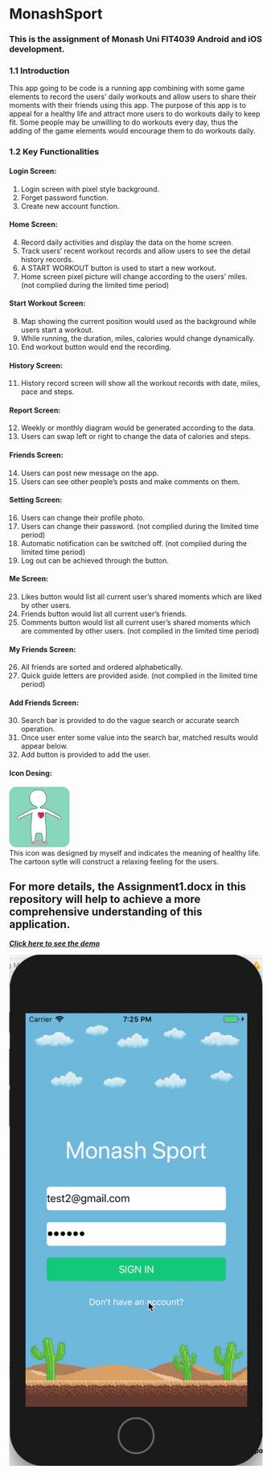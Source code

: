 # MonashSport
### This is the assignment of Monash Uni FIT4039 Android and iOS development.
### 1.1 Introduction
This app going to be code is a running app combining with some game elements to record the users’ daily workouts and allow users to share their moments with their friends using this app.
The purpose of this app is to appeal for a healthy life and attract more users to do workouts daily to keep fit.
Some people may be unwilling to do workouts every day, thus the adding of the game elements would encourage them to do workouts daily.

### 1.2 Key Functionalities
#### Login Screen:
1. Login screen with pixel style background.
2. Forget password function. 
3. Create new account function.

#### Home Screen:
4. Record daily activities and display the data on the home screen.
5. Track users’ recent workout records and allow users to see the detail history      records.
6. A START WORKOUT button is used to start a new workout.
7. Home screen pixel picture will change according to the users’ miles. (not complied during the limited time period)

#### Start Workout Screen:
8. Map showing the current position would used as the background while users start a workout.
9. While running, the duration, miles, calories would change dynamically.
10. End workout button would end the recording.

#### History Screen:
11. History record screen will show all the workout records with date, miles, pace and steps.

#### Report Screen:
12. Weekly or monthly diagram would be generated according to the data.
13. Users can swap left or right to change the data of calories and steps.

#### Friends Screen:
14. Users can post new message on the app.
15. Users can see other people’s posts and make comments on them.

#### Setting Screen:
16. Users can change their profile photo.
17. Users can change their password. (not complied during the limited time period)
18. Automatic notification can be switched off. (not complied during the limited time period)
19. Log out can be achieved through the button.

#### Me Screen:
23. Likes button would list all current user’s shared moments which are liked by other users.
24. Friends button would list all current user’s friends.
25. Comments button would list all current user’s shared moments which are commented by other users. (not complied in the limited time period)

#### My Friends Screen:
26. All friends are sorted and ordered alphabetically.
27. Quick guide letters are provided aside. (not complied in the limited time period)

#### Add Friends Screen:
30. Search bar is provided to do the vague search or accurate search operation.
31. Once user enter some value into the search bar, matched results would appear below.
32. Add button is provided to add the user.

#### Icon Desing:
![](https://github.com/shenn034/hello-world/blob/master/raw_1517319718.png)   
This icon was designed by myself and indicates the meaning of healthy life. The cartoon sytle will construct a relaxing feeling for the users.

## For more details, the Assignment1.docx in this repository will help to achieve a more comprehensive understanding of this application.

[***Click here to see the demo***](https://youtu.be/W1dP0Q1mMDU)

![](https://github.com/shenn034/hello-world/blob/master/monash_sport.png)

